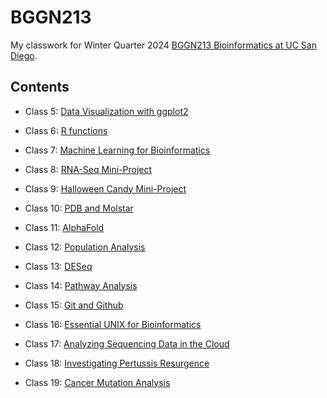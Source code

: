 # BGGN213
My classwork for Winter Quarter 2024 [BGGN213 Bioinformatics at UC San Diego](https://bioboot.github.io/bggn213_W24/).

## Contents

- Class 5: [Data Visualization with ggplot2](https://github.com/r88ngg/bggn213/blob/main/class05.md)
  
- Class 6: [R functions](https://github.com/r88ngg/bggn213/blob/main/class06/class06.md)
  
- Class 7: [Machine Learning for Bioinformatics](https://github.com/r88ngg/bggn213/blob/main/class07.md)
  
- Class 8: [RNA-Seq Mini-Project](https://github.com/r88ngg/bggn213/blob/main/class08.md)
  
- Class 9: [Halloween Candy Mini-Project](https://github.com/r88ngg/bggn213/blob/main/class09.md)
  
- Class 10: [PDB and Molstar](https://github.com/r88ngg/bggn213/blob/main/class10.md)
  
- Class 11: [AlphaFold](https://github.com/r88ngg/bggn213/blob/main/class11.md)
  
- Class 12: [Population Analysis](https://github.com/r88ngg/bggn213/blob/main/class12.md)
  
- Class 13: [DESeq](https://github.com/r88ngg/bggn213/blob/main/class13.md)
  
- Class 14: [Pathway Analysis](https://github.com/r88ngg/bggn213/blob/main/class14.md)
  
- Class 15: [Git and Github](https://github.com/r88ngg/bggn213/blob/main/class15.md)
  
- Class 16: [Essential UNIX for Bioinformatics](https://github.com/r88ngg/bggn213/blob/main/class16.md)

- Class 17: [Analyzing Sequencing Data in the Cloud](https://github.com/r88ngg/bggn213/blob/main/class17.md)

- Class 18: [Investigating Pertussis Resurgence](https://github.com/r88ngg/bggn213/blob/main/class18.md)
  
- Class 19: [Cancer Mutation Analysis]()
